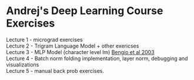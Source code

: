 # Andrej's Deep Learning Course Exercises

Lecture 1 - micrograd exercises<br/>
Lecture 2 - Trigram Language Model + other exericses<br/>
Lecture 3 - MLP Model (character level lm) [Bengio et al 2003](https://www.jmlr.org/papers/volume3/bengio03a/bengio03a.pdf)<br/>
Lecture 4 - Batch norm folding implementation, layer norm, debugging and visualizations<br/>
Lecture 5 - manual back prob exercises.<br/>
